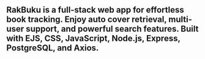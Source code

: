 ## RakBuku is a full-stack web app for effortless book tracking. Enjoy auto cover retrieval, multi-user support, and powerful search features. Built with EJS, CSS, JavaScript, Node.js, Express, PostgreSQL, and Axios.
